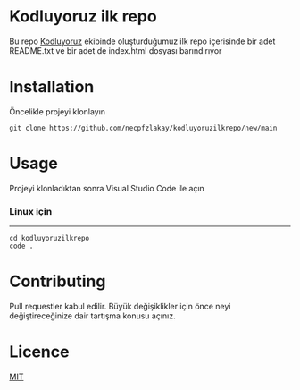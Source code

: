 # Kodluyoruz ilk repo

Bu repo [Kodluyoruz](https://www.kodluyoruz.org/)  ekibinde oluşturduğumuz ilk repo
içerisinde bir adet README.txt ve bir adet de index.html dosyası barındırıyor

# Installation

Öncelikle projeyi klonlayın

```
git clone https://github.com/necpfzlakay/kodluyoruzilkrepo/new/main
```

# Usage 

Projeyi klonladıktan sonra Visual Studio Code ile açın 

### Linux için
***
```
cd kodluyoruzilkrepo
code .
```

# Contributing 

Pull requestler kabul edilir. Büyük değişiklikler için önce neyi değiştireceğinize dair tartışma konusu açınız.

# Licence
[MIT]()
